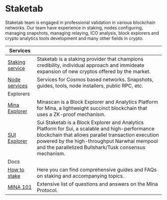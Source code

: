 # Staketab

<div align="left">

Staketab team is engaged in professional validation in various blockchain networks. Our team have experience in staking, nodes configuring, managing snapshots, managing relaying, ICO analysis, block explorers and crypto analytics tools development and many other fields in crypto.

</div>

| Services |  |
| ---  | --- |
| [Staking service][site-staking] | Staketab is a staking provider that champions credibility, individual approach and immideate expansion of new cryptos offered by the market. |
| [Node services][site-services] | Services for Cosmos based networks. Snapshots, guides, tools, node installers, public RPC, etc. |
| Explorers |
| [Mina Explorer][mina-explorer] | Minascan is a Block Explorer and Analytics Platform for Mina, a lightweight succinct blockchain that uses a ZK-proof mechanism. |
| [SUI Explorer][sui-explorer] | Sui Staketab is a Block Explorer and Analytics Platform for Sui, a scalable and high-performance blockchain that allows parallel transaction execution powered by the high-throughput Narwhal mempool and the parallelized Bullshark/Tusk consensus mechanism. |
| Docs |
| [How to stake][site-docs] | Here you can find comprehensive guides and FAQs on staking and accompanying topics. |
| [MINA 101][site-minadocs] | Extensive list of questions and answers on the Mina Protocol. |

[site-staking]: https://staketab.com/
[site-services]: https://services.staketab.com/
[site-docs]: https://docs.staketab.com/
[site-minadocs]: https://minadocs.staketab.com/
[sui-explorer]: https://suiscan.xyz/
[mina-explorer]: https://mina.staketab.com/
[git]: https://github.com/Staketab
[twitter]: https://twitter.com/staketab
